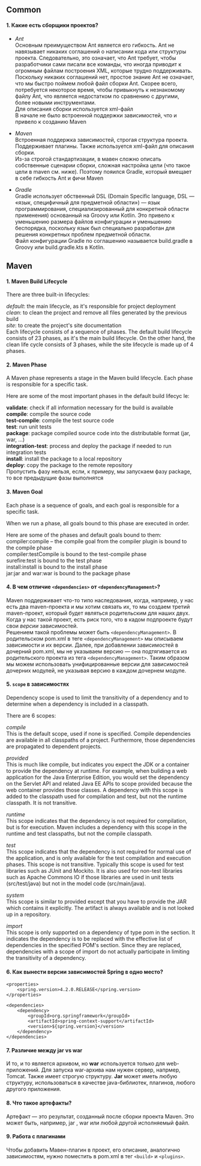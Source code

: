 ## Common 
    
#### 1. Какие есть сборщики проектов?
* _Ant_            
Основным преимуществом Ant является его гибкость. Ant не навязывает никаких соглашений о написании кода или структуры проекта. Следовательно, это означает, что Ant требует, чтобы разработчики сами писали все команды, что иногда приводит к огромным файлам построения XML, которые трудно поддерживать. 
Поскольку никаких соглашений нет, простое знание Ant не означает, что мы быстро поймем любой файл сборки Ant. Скорее всего, потребуется некоторое время, чтобы привыкнуть к незнакомому файлу Ant, что является недостатком по сравнению с другими, более новыми инструментами.              
Для описания сборки используется xml-файл           
В начале не было встроенной поддержки зависимостей, что и привело к созданию Maven
                  
* _Maven_               
Встроенная поддержка зависимостей, строгая структура проекта. Поддерживает плагины. Также используется xml-файл для описания сборки.        
Из-за строгой стандартизации, в мавен сложно описать собственные сценарии сборки, сложная настройка цели (что такое цели в maven см. ниже). Поэтому пояился Gradle, который вмещает в себе гибкость Ant и фичи Maven           
            
* _Gradle_      
Gradle использует обственный DSL (Domain Specific language, DSL — «язык, специфичный для предметной области») — язык программирования, специализированный для конкретной области применения) основанный на Groovy или Kotlin. Это привело к уменьшению размера файлов конфигурации и уменьшению беспорядка, поскольку язык был специально разработан для решения конкретных проблем предметной области.             
Файл конфигурации Gradle по соглашению называется build.gradle в Groovy или build.gradle.kts в Kotlin.

## Maven

#### 1. Maven Build Lifecycle 

There are three built-in lifecycles:        
        
_default_: the main lifecycle, as it's responsible for project deployment           
_clean_: to clean the project and remove all files generated by the previous build      
_site_: to create the project's site documentation      
Each lifecycle consists of a sequence of phases. The default build lifecycle consists of 23 phases, as it's the main build lifecycle. 
On the other hand, the clean life cycle consists of 3 phases, while the site lifecycle is made up of 4 phases.

#### 2. Maven Phase
A Maven phase represents a stage in the Maven build lifecycle. Each phase is responsible for a specific task.       
        
Here are some of the most important phases in the default build lifecyc le:      
        
**validate**: check if all information necessary for the build is available         
**compile**: compile the source code        
**test-compile**: compile the test source code      
**test**: run unit tests        
**package**: package compiled source code into the distributable format (jar, war, …)       
**integration-test**: process and deploy the package if needed to run integration tests     
**install**: install the package to a local repository      
**deploy**: copy the package to the remote repository           
Пропустить фазу нельзя, если, к примеру, мы запускаем фазу package, то все предыдущие фазы выполнятся

#### 3. Maven Goal 
Each phase is a sequence of goals, and each goal is responsible for a specific task.                
        
When we run a phase, all goals bound to this phase are executed in order.       
        
Here are some of the phases and default goals bound to them:        
compiler:compile – the compile goal from the compiler plugin is bound to the compile phase      
compiler:testCompile is bound to the test-compile phase         
surefire:test is bound to the test phase            
install:install is bound to the install phase       
jar:jar and war:war is bound to the package phase       

#### 4. В чем отличие `<dependencies>` от `<dependencyManagement>`?
Maven поддерживает что-то типо наследования, когда, например, у нас есть два maven-проекта и мы хотим связать их, то мы создаем третий maven-проект, который будет являться родительским для наших двух.       
Когда у нас такой проект, есть риск того, что в кадом подпроекте будут свои _версии_ зависимостей.      
Решением такой проблемы может быть `<dependencyManagement>`. В родительском pom.xml в теге `<dependencyManagement>` мы описываем зависимости и их версии. Далее, при добавлении зависимостей в дочерний pom.xml, мы не указываем версию — она подтягивается из родительского проекта из тега `<dependencyManagement>`. Таким образом мы можем использовать унифицированные версии для зависимостей дочерних модулей, не указывая версию в каждом дочернем модуле. 
    
#### 5. `scope` в зависимостях

Dependency scope is used to limit the transitivity of a dependency and to determine when a dependency is included in a classpath.

There are 6 scopes:

_compile_       
This is the default scope, used if none is specified. Compile dependencies are available in all classpaths of a project. Furthermore, those dependencies are propagated to dependent projects.      
        
_provided_       
This is much like compile, but indicates you expect the JDK or a container to provide the dependency at runtime. For example, when building a web application for the Java Enterprise Edition, you would set the dependency on the Servlet API and related Java EE APIs to scope provided because the web container provides those classes. A dependency with this scope is added to the classpath used for compilation and test, but not the runtime classpath. It is not transitive.          
        
_runtime_        
This scope indicates that the dependency is not required for compilation, but is for execution. Maven includes a dependency with this scope in the runtime and test classpaths, but not the compile classpath.          
        
_test_       
This scope indicates that the dependency is not required for normal use of the application, and is only available for the test compilation and execution phases. This scope is not transitive. Typically this scope is used for test libraries such as JUnit and Mockito. It is also used for non-test libraries such as Apache Commons IO if those libraries are used in unit tests (src/test/java) but not in the model code (src/main/java).     
        
_system_     
This scope is similar to provided except that you have to provide the JAR which contains it explicitly. The artifact is always available and is not looked up in a repository.          
        
_import_     
This scope is only supported on a dependency of type pom in the <dependencyManagement> section. It indicates the dependency is to be replaced with the effective list of dependencies in the specified POM's <dependencyManagement> section. Since they are replaced, dependencies with a scope of import do not actually participate in limiting the transitivity of a dependency.

#### 6. Как вынести версии зависимостей Spring в одно место? 
    
    <properties>
        <spring.version>4.2.0.RELEASE</spring.version>
    </properties>

    <dependencies>
        <dependency>
            <groupId>org.springframework</groupId>
            <artifactId>spring-context-support</artifactId>
            <version>${spring.version}</version>
        </dependency>
    </dependencies>  

    
#### 7. Различие между jar vs war
И то, и то является архивом, но **war** используется только для web-приложений. Для запуска war-архива нам нужен сервер, напрмер, Tomcat. Также имеет строгую структуру. **Jar** может иметь любую структуру, использоваться в качестве java-библиотек, плагинов, любого другого приложения. 
    
#### 8. Что такое артефакты?
Артефакт — это результат, созданный после сборки проекта Maven. Это может быть, например, jar , war или любой другой исполняемый файл.

#### 9. Работа с плагинами
Чтобы добавить Мавен-плагин в проект, его описание, аналогично зависимостям, нужно поместить в pom.xml в тег `<build>` и `<plugins>`.
